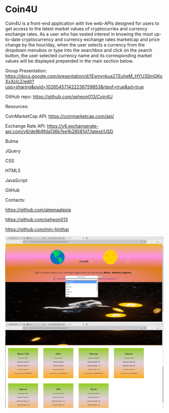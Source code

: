 # Coin4U


Coin4U is a front-end application with live web-APIs designed for users to get access to the latest market values of cryptocurries and currency exchange rates. As a user who has vested interest in knowing the most up-to-date cryptocurrency and currency exchange rates marketcap and price change by the hour/day, when the user selects a currency from the dropdown menubox or type into the searchbox and click on the search button, the user selected currency name and its corresponding market values will be displayed prepended in the main section below.


Group Presentation: https://docs.google.com/presentation/d/1Esmynkus2TEuheM_HYU3SmGKoXxXcIc2/edit?usp=sharing&ouid=102654571422236759853&rtpof=true&sd=true


GitHub repo: https://github.com/seheon013/Coin4U


Resources:

CoinMarketCap API: https://coinmarketcap.com/api/

Exchange Rate API: https://v6.exchangerate-api.com/v6/de9b9fda136b7ee1b28581d7/latest/USD

Bulma

JQuery

CSS

HTML5

JavaScript

GitHub


Contacts:

https://github.com/aleenaalexia

https://github.com/seheon013

https://github.com/min-hinthar


<img src="./Develop/Assets/Images/Coin4U_Screenshot_Homepage.jpg">
<img src="./Develop/Assets/Images/Coin4U_Screenshot_Homepage_Results.jpg">


